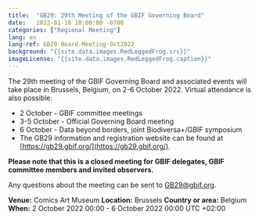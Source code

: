 ```yaml
---
title:  "GB29: 29th Meeting of the GBIF Governing Board"
date:   2022-01-18 10:00:00 -0700
categories: ["Regional Meeting"]
lang: en
lang-ref: GB29-Board-Meeting-Oct2022
background: "{{site.data.images.RedLeggedFrog.src}}"
imageLicense: "{{site.data.images.RedLeggedFrog.caption}}"
---
```


The 29th meeting of the GBIF Governing Board and associated events will take place in Brussels, Belgium, on 2-6 October 2022. Virtual attendance is also possible.

- 2 October - GBIF committee meetings
- 3-5 October - Official Governing Board meeting
- 6 October - Data beyond borders, joint Biodiversa+/GBIF symposium
- The GB29 information and registration website can be found at [https://gb29.gbif.org/](https://gb29.gbif.org/).

**Please note that this is a closed meeting for GBIF delegates, GBIF committee members and invited observers.**

Any questions about the meeting can be sent to [GB29@gbif.org](mailto:GB29@gbif.org).

**Venue:** Comics Art Museum
**Location:** Brussels
**Country or area:** Belgium
**When:** 2 October 2022 00:00 - 6 October 2022 00:00 UTC +02:00
